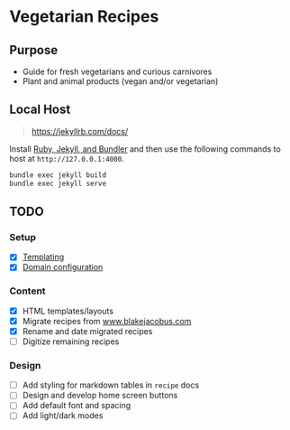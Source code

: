 # Vegetarian Recipes

## Purpose

- Guide for fresh vegetarians and curious carnivores
- Plant and animal products (vegan and/or vegetarian)

## Local Host

> https://jekyllrb.com/docs/

Install [Ruby, Jekyll, and Bundler](https://jekyllrb.com/docs/installation/#requirements) and then use the following commands to host at `http://127.0.0.1:4000`.

``` bash
bundle exec jekyll build
bundle exec jekyll serve
```

## TODO

### Setup

- [x] [Templating](https://jekyllrb.com/docs/step-by-step/)
- [x] [Domain configuration](https://docs.github.com/en/pages/configuring-a-custom-domain-for-your-github-pages-site)

### Content

- [x] HTML templates/layouts
- [x] Migrate recipes from www.blakejacobus.com
- [x] Rename and date migrated recipes
- [ ] Digitize remaining recipes

### Design

- [ ] Add styling for markdown tables in `recipe` docs
- [ ] Design and develop home screen buttons
- [ ] Add default font and spacing
- [ ] Add light/dark modes